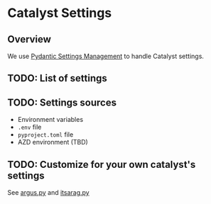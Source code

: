 # Catalyst Settings

## Overview

We use [Pydantic Settings Management](https://docs.pydantic.dev/latest/concepts/pydantic_settings/) to 
handle Catalyst settings.

## TODO: List of settings

## TODO: Settings sources

- Environment variables
- `.env` file
- `pyproject.toml` file
- AZD environment (TBD)

## TODO: Customize for your own catalyst's settings

See [argus.py](../examples/argus.py) and [itsarag.py](../examples/itsarag.py)
